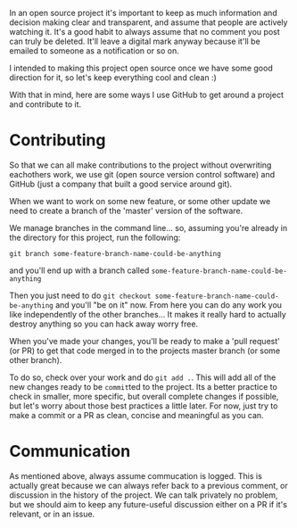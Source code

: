 In an open source project it's important to keep as much information and decision making clear and transparent, and assume that people are actively watching it.
It's a good habit to always assume that no comment you post can truly be deleted. It'll leave a digital mark anyway because it'll be emailed to someone as a notification or so on.

I intended to making this project open source once we have some good direction for it, so let's keep everything cool and clean :)

With that in mind, here are some ways I use GitHub to get around a project and contribute to it.


# Contributing

So that we can all make contributions to the project without overwriting eachothers work, we use git (open source version control software) and GitHub (just a company that built a good service around git).

When we want to work on some new feature, or some other update we need to create a branch of the 'master' version of the software.

We manage branches in the command line... so, assuming you're already in the directory for this project, run the following:

`git branch some-feature-branch-name-could-be-anything`

and you'll end up with a branch called `some-feature-branch-name-could-be-anything`

Then you just need to do `git checkout some-feature-branch-name-could-be-anything` and you'll "be on it" now. From here you can do any work you like independently of the other branches... It makes it really hard to actually destroy anything so you can hack away worry free.

When you've made your changes, you'll be ready to make a 'pull request' (or PR) to get that code merged in to the projects master branch (or some other branch).

To do so, check over your work and do `git add .`. This will add all of the new changes ready to be `commit`ted to the project. Its a better practice to check in smaller, more specific, but overall complete changes if possible, but let's worry about those best practices a little later. For now, just try to make a commit or a PR as clean, concise and meaningful as you can.

# Communication

As mentioned above, always assume commucation is logged. 
This is actually great because we can always refer back to a previous comment, or discussion in the history of the project.
We can talk privately no problem, but we should aim to keep any future-useful discussion either on a PR if it's relevant, or in an issue.
